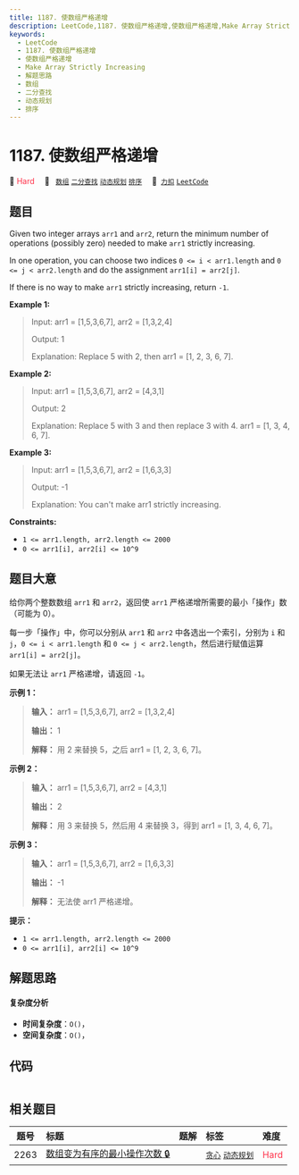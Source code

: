 ```yaml
---
title: 1187. 使数组严格递增
description: LeetCode,1187. 使数组严格递增,使数组严格递增,Make Array Strictly Increasing,解题思路,数组,二分查找,动态规划,排序
keywords:
  - LeetCode
  - 1187. 使数组严格递增
  - 使数组严格递增
  - Make Array Strictly Increasing
  - 解题思路
  - 数组
  - 二分查找
  - 动态规划
  - 排序
---
```


# 1187. 使数组严格递增

🔴 <font color=#ff334b>Hard</font>&emsp; 🔖&ensp; [`数组`](/tag/array.md) [`二分查找`](/tag/binary-search.md) [`动态规划`](/tag/dynamic-programming.md) [`排序`](/tag/sorting.md)&emsp; 🔗&ensp;[`力扣`](https://leetcode.cn/problems/make-array-strictly-increasing) [`LeetCode`](https://leetcode.com/problems/make-array-strictly-increasing)

## 题目

Given two integer arrays `arr1` and `arr2`, return the minimum number of
operations (possibly zero) needed to make `arr1` strictly increasing.

In one operation, you can choose two indices `0 <= i < arr1.length` and `0 <=
j < arr2.length` and do the assignment `arr1[i] = arr2[j]`.

If there is no way to make `arr1` strictly increasing, return `-1`.



**Example 1:**

> Input: arr1 = [1,5,3,6,7], arr2 = [1,3,2,4]
> 
> Output: 1
> 
> Explanation: Replace 5 with 2, then arr1 = [1, 2, 3, 6, 7].

**Example 2:**

> Input: arr1 = [1,5,3,6,7], arr2 = [4,3,1]
> 
> Output: 2
> 
> Explanation: Replace 5 with 3 and then replace 3 with 4. arr1 = [1, 3, 4, 6, 7].

**Example 3:**

> Input: arr1 = [1,5,3,6,7], arr2 = [1,6,3,3]
> 
> Output: -1
> 
> Explanation: You can't make arr1 strictly increasing.



**Constraints:**

  * `1 <= arr1.length, arr2.length <= 2000`
  * `0 <= arr1[i], arr2[i] <= 10^9`




## 题目大意

给你两个整数数组 `arr1` 和 `arr2`，返回使 `arr1` 严格递增所需要的最小「操作」数（可能为 0）。

每一步「操作」中，你可以分别从 `arr1` 和 `arr2` 中各选出一个索引，分别为 `i` 和 `j`，`0 <= i < arr1.length`
和 `0 <= j < arr2.length`，然后进行赋值运算 `arr1[i] = arr2[j]`。

如果无法让 `arr1` 严格递增，请返回 `-1`。



**示例 1：**

> 
> 
> 
> 
> 
> **输入：** arr1 = [1,5,3,6,7], arr2 = [1,3,2,4]
> 
> **输出：** 1
> 
> **解释：** 用 2 来替换 5，之后 arr1 = [1, 2, 3, 6, 7]。
> 
> 

**示例 2：**

> 
> 
> 
> 
> 
> **输入：** arr1 = [1,5,3,6,7], arr2 = [4,3,1]
> 
> **输出：** 2
> 
> **解释：** 用 3 来替换 5，然后用 4 来替换 3，得到 arr1 = [1, 3, 4, 6, 7]。
> 
> 

**示例  3：**

> 
> 
> 
> 
> 
> **输入：** arr1 = [1,5,3,6,7], arr2 = [1,6,3,3]
> 
> **输出：** -1
> 
> **解释：** 无法使 arr1 严格递增。



**提示：**

  * `1 <= arr1.length, arr2.length <= 2000`
  * `0 <= arr1[i], arr2[i] <= 10^9`




## 解题思路

#### 复杂度分析

- **时间复杂度**：`O()`，
- **空间复杂度**：`O()`，

## 代码

```javascript

```

## 相关题目

<!-- prettier-ignore -->
| 题号 | 标题 | 题解 | 标签 | 难度 |
| :------: | :------ | :------: | :------ | :------ |
| 2263 | [数组变为有序的最小操作次数 🔒](https://leetcode.com/problems/make-array-non-decreasing-or-non-increasing) |  |  [`贪心`](/tag/greedy.md) [`动态规划`](/tag/dynamic-programming.md) | <font color=#ff334b>Hard</font> |